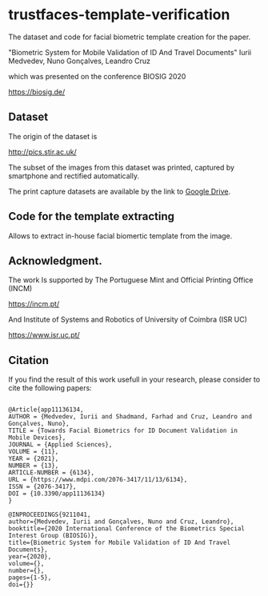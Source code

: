 # trustfaces-template-verification

The dataset and code for facial biometric template creation for the paper.

"Biometric System for Mobile Validation of ID And Travel
Documents" Iurii Medvedev, Nuno Gonçalves, Leandro Cruz

which was presented on the conference BIOSIG 2020

https://biosig.de/

## Dataset
The origin of the dataset is

http://pics.stir.ac.uk/

The subset of the images from this dataset was printed, captured by smartphone and rectified automatically.

The print capture datasets are available by the link to [Google Drive](https://drive.google.com/drive/folders/1sFuBNWE5nKYvRgcFhB2pC1DcYnpCTHfe?usp=sharing).


## Code for the template extracting
Allows to extract in-house facial biomertic template from the image.


## Acknowledgment.
The work Is supported by The Portuguese Mint and Official Printing Office (INCM) 

https://incm.pt/

And Institute of Systems and Robotics of University of Coimbra (ISR UC)

https://www.isr.uc.pt/

##  Citation
If you find the result of this work usefull in your research, please consider to cite the following papers:

```

@Article{app11136134,
AUTHOR = {Medvedev, Iurii and Shadmand, Farhad and Cruz, Leandro and Gonçalves, Nuno},
TITLE = {Towards Facial Biometrics for ID Document Validation in Mobile Devices},
JOURNAL = {Applied Sciences},
VOLUME = {11},
YEAR = {2021},
NUMBER = {13},
ARTICLE-NUMBER = {6134},
URL = {https://www.mdpi.com/2076-3417/11/13/6134},
ISSN = {2076-3417},
DOI = {10.3390/app11136134}
}

@INPROCEEDINGS{9211041,
author={Medvedev, Iurii and Gonçalves, Nuno and Cruz, Leandro},
booktitle={2020 International Conference of the Biometrics Special Interest Group (BIOSIG)}, 
title={Biometric System for Mobile Validation of ID And Travel Documents}, 
year={2020},
volume={},
number={},
pages={1-5},
doi={}}

```

